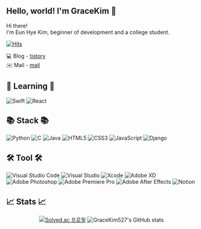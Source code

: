## Hello, world! I'm GraceKim 👋

Hi there! <br/>
I'm Eun Hye Kim, beginner of development and a college student.

[![Hits](https://hits.seeyoufarm.com/api/count/incr/badge.svg?url=https%3A%2F%2Fgithub.com%2FGraceKim527%2F&count_bg=%23FDCCD1&title_bg=%23FFA0AA&icon=&icon_color=%23E7E7E7&title=hits&edge_flat=false)](https://hits.seeyoufarm.com)

💻 Blog - [tistory](https://gracekim-devstory.tistory.com/) <br />
✉️ Mail - [mail](mailto:lemonherb0323@naver.com)

<h2>📖 Learning 📖</h2>
<p>  

![Swift](https://img.shields.io/badge/swift-F54A2A?style=for-the-badge&logo=swift&logoColor=white)
![React](https://img.shields.io/badge/react-%2320232a.svg?style=for-the-badge&logo=react&logoColor=%2361DAFB)
</p>

<h2>📚 Stack 📚</h2>
<p>

![Python](https://img.shields.io/badge/python-3670A0?style=for-the-badge&logo=python&logoColor=ffdd54)
![C](https://img.shields.io/badge/c-%2300599C.svg?style=for-the-badge&logo=c&logoColor=white)
![Java](https://img.shields.io/badge/java-%23ED8B00.svg?style=for-the-badge&logo=java&logoColor=white)
![HTML5](https://img.shields.io/badge/html5-%23E34F26.svg?style=for-the-badge&logo=html5&logoColor=white)
![CSS3](https://img.shields.io/badge/css3-%231572B6.svg?style=for-the-badge&logo=css3&logoColor=white)
![JavaScript](https://img.shields.io/badge/javascript-%23323330.svg?style=for-the-badge&logo=javascript&logoColor=%23F7DF1E)
![Django](https://img.shields.io/badge/django-%23092E20.svg?style=for-the-badge&logo=django&logoColor=white)
</p>

<h2>🛠️ Tool 🛠️</h2>
<p>
  
![Visual Studio Code](https://img.shields.io/badge/Visual%20Studio%20Code-0078d7.svg?style=for-the-badge&logo=visual-studio-code&logoColor=white)
![Visual Studio](https://img.shields.io/badge/Visual%20Studio-5C2D91.svg?style=for-the-badge&logo=visual-studio&logoColor=white)
![Xcode](https://img.shields.io/badge/Xcode-007ACC?style=for-the-badge&logo=Xcode&logoColor=white)
![Adobe XD](https://img.shields.io/badge/Adobe%20XD-470137?style=for-the-badge&logo=Adobe%20XD&logoColor=#FF61F6)
![Adobe Photoshop](https://img.shields.io/badge/adobe%20photoshop-%2331A8FF.svg?style=for-the-badge&logo=adobe%20photoshop&logoColor=white)
![Adobe Premiere Pro](https://img.shields.io/badge/Adobe%20Premiere%20Pro-9999FF.svg?style=for-the-badge&logo=Adobe%20Premiere%20Pro&logoColor=white)
![Adobe After Effects](https://img.shields.io/badge/Adobe%20After%20Effects-9999FF.svg?style=for-the-badge&logo=Adobe%20After%20Effects&logoColor=white)
![Notion](https://img.shields.io/badge/Notion-%23000000.svg?style=for-the-badge&logo=notion&logoColor=white)


</p>

<h2>📈 Stats 📈</h2>

<div align=center>

[![Solved.ac 프로필](http://mazassumnida.wtf/api/v2/generate_badge?boj=lemonherb0323)](https://solved.ac/lemonherb0323)
![GraceKim527's GitHub stats](https://github-readme-stats.vercel.app/api?username=GraceKim527&show_icons=true&theme=radical)

</div>

